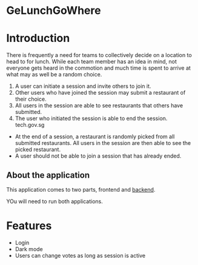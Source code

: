 # GeLunchGoWhere

# Introduction

There is frequently a need for teams to collectively decide on a location to head to for lunch. While each team member has an idea in mind, not everyone gets heard in the commotion and much time is spent to arrive at what may as well be a random choice.

1. A user can initiate a session and invite others to join it.
2. Other users who have joined the session may submit a restaurant of their choice.
3. All users in the session are able to see restaurants that others have submitted.
4. The user who initiated the session is able to end the session.
   tech.gov.sg

- At the end of a session, a restaurant is randomly picked from all submitted restaurants. All users in the session are then able to see the picked restaurant.
- A user should not be able to join a session that has already ended.

## About the application

This application comes to two parts, frontend and
[backend](https://github.com/aothepro/LunchGoWhere-backend).

YOu will need to run both applications.

# Features

- Login
- Dark mode
- Users can change votes as long as session is active
- Lunch date field allows for users to know when lunch will happen
- Lunch session after current date will not be accepting votes

## Running Frontend Application

Clone the application and start it by running the following command in terminal:

```
git clone https://github.com/aothepro/LunchGoWhere-backend.git
cd LunchGoWhere-backend
yarn start
```

path="/"
path="/register"
path="/login"
path="/sessions/new"
path="/sessions/:sessionId"
path="/sessions"

## Register an account

- Go to the [register page](localhost:3000/register)
- Fill up the form with a username and password
- Click `Create Account`

## Login with existing account

- Go to the [register page](localhost:3000/login)
- Fill up the form with your username and password
- Click `Login`

## Creating a session

- Go to the [create session page](localhost:3000/sessions/new)
- Enter a name for the lunch session
- Enter a date for when the lunch will happen
- Click `Create Session`

## Viewing all session

- Go to [create session page](localhost:3000/sessions)
- You will be able to see a table with all the session
- If the session is open for voting, you can click the `Vote` button at the last column of the table to start voting for that session
- Clicking vote will redirect you to view that particular session

## Viewing a particular session and restaurant voting

- If you completed creating a session, you will be directed to view the created session
- Otherwise, go to localhost:3000/sessions/`{sessionId}`
- Here you will be able to see the details of the session and vote for a restaurant
- To vote for a restaurant, key in the name of the restaurant on the `Restaurant vote` field and click `Vote`
- The table on the right will show existing votes of the session
- If you are the creator of the session, you will be able to see the `End Voting Session` button that will end the session and select a restaurant from the votes.
- The winning votes can also been see by all users in the [Viewing all session page](localhost:3000/sessions)

## Connecting the frontend to the backend

The application will start on port 3000 and proxies requests to 8080 where the backend. This is set via the `package.json` file in

```
{
   ...
   "proxy": "http://localhost:8080"
   ...
}
```

This is to overcome CORS issues when developing. Change the port if you are running the [backend](https://github.com/aothepro/LunchGoWhere-backend) on a non-default port.

## Upcoming features/todos

- Create Home page when users access ("/")
- Pagination of sessions view
- Auto end lunch session if past lunch time
- Setting for anonymous voting
- Google maps integration to select existing restaurant
- Shortlist Sessions where user can only select from a shortlisted list of restaurants
- Dockerize application
- Add integration test via cypress
- Add unit test via jest

